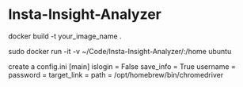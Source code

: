 # Insta-Insight-Analyzer

docker build -t your_image_name .

sudo docker run -it -v ~/Code/Insta-Insight-Analyzer/:/home ubuntu

create a config.ini
[main]
islogin = False
save_info = True
username = 
password = 
target_link = 
path = /opt/homebrew/bin/chromedriver